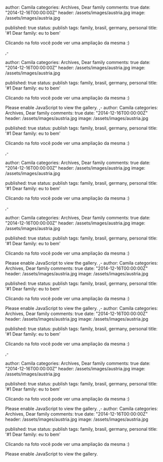 
author: Camila
categories: Archives, Dear family
comments: true
date: "2014-12-16T00:00:00Z"
header: /assets/images/austria.jpg
image: /assets/images/austria.jpg
 
published: true
status: publish
tags: family, brasil, germany, personal
title: '#1 Dear family: eu to bem'


Clicando na foto você pode ver uma ampliação da mesma :)
<div id="plusgallery" data-type="google" data-userid="100294538975534824507" data-album-id="6093442387547724513"></div>

<script src="/assets/scripts/plusgallery.js"></script>  
<script type="text/javascript">
	(function() {
		if($('#plusgallery').length){ $('#plusgallery').plusGallery(); }
	})();
</script>,-
author: Camila
categories: Archives, Dear family
comments: true
date: "2014-12-16T00:00:00Z"
header: /assets/images/austria.jpg
image: /assets/images/austria.jpg
 
published: true
status: publish
tags: family, brasil, germany, personal
title: '#1 Dear family: eu to bem'


Clicando na foto você pode ver uma ampliação da mesma :)
<div id="plusgallery" data-type="google" data-userid="100294538975534824507" data-album-id="6093442387547724513"></div>

<script src="/assets/scripts/plusgallery.js"></script>  
<script type="text/javascript">
	(function() {
		if($('#plusgallery').length){ $('#plusgallery').plusGallery(); }
	})();
</script>
<noscript>Please enable JavaScript to view the gallery.</noscript>	,-
author: Camila
categories: Archives, Dear family
comments: true
date: "2014-12-16T00:00:00Z"
header: /assets/images/austria.jpg
image: /assets/images/austria.jpg
 
published: true
status: publish
tags: family, brasil, germany, personal
title: '#1 Dear family: eu to bem'


Clicando na foto você pode ver uma ampliação da mesma :)
<div id="plusgallery" data-type="google" data-userid="100294538975534824507" data-album-id="6093442387547724513"></div>

<script src="/assets/scripts/plusgallery.js"></script>  
<script type="text/javascript">
	(function() {
		if($('#plusgallery').length){ $('#plusgallery').plusGallery(); }
	})();
</script>,-
author: Camila
categories: Archives, Dear family
comments: true
date: "2014-12-16T00:00:00Z"
header: /assets/images/austria.jpg
image: /assets/images/austria.jpg
 
published: true
status: publish
tags: family, brasil, germany, personal
title: '#1 Dear family: eu to bem'


Clicando na foto você pode ver uma ampliação da mesma :)
<div id="plusgallery" data-type="google" data-userid="100294538975534824507" data-album-id="6093442387547724513"></div>

<script src="/assets/scripts/plusgallery.js"></script>  
<script type="text/javascript">
	(function() {
		if($('#plusgallery').length){ $('#plusgallery').plusGallery(); }
	})();
</script>,-
author: Camila
categories: Archives, Dear family
comments: true
date: "2014-12-16T00:00:00Z"
header: /assets/images/austria.jpg
image: /assets/images/austria.jpg
 
published: true
status: publish
tags: family, brasil, germany, personal
title: '#1 Dear family: eu to bem'


Clicando na foto você pode ver uma ampliação da mesma :)
<div id="plusgallery" data-type="google" data-userid="100294538975534824507" data-album-id="6093442387547724513"></div>

<script src="/assets/scripts/plusgallery.js"></script>  
<script type="text/javascript">
	(function() {
		if($('#plusgallery').length){ $('#plusgallery').plusGallery(); }
	})();
</script>
<noscript>Please enable JavaScript to view the gallery.</noscript>	,-
author: Camila
categories: Archives, Dear family
comments: true
date: "2014-12-16T00:00:00Z"
header: /assets/images/austria.jpg
image: /assets/images/austria.jpg
 
published: true
status: publish
tags: family, brasil, germany, personal
title: '#1 Dear family: eu to bem'


Clicando na foto você pode ver uma ampliação da mesma :)
<div id="plusgallery" data-type="google" data-userid="100294538975534824507" data-album-id="6093442387547724513"></div>

<script src="/assets/scripts/plusgallery.js"></script>  
<script type="text/javascript">
	(function() {
		if($('#plusgallery').length){ $('#plusgallery').plusGallery(); }
	})();
</script>
<noscript>Please enable JavaScript to view the gallery.</noscript>	,-
author: Camila
categories: Archives, Dear family
comments: true
date: "2014-12-16T00:00:00Z"
header: /assets/images/austria.jpg
image: /assets/images/austria.jpg
 
published: true
status: publish
tags: family, brasil, germany, personal
title: '#1 Dear family: eu to bem'


Clicando na foto você pode ver uma ampliação da mesma :)
<div id="plusgallery" data-type="google" data-userid="100294538975534824507" data-album-id="6093442387547724513"></div>

<script src="/assets/scripts/plusgallery.js"></script>  
<script type="text/javascript">
	(function() {
		if($('#plusgallery').length){ $('#plusgallery').plusGallery(); }
	})();
</script>,-
author: Camila
categories: Archives, Dear family
comments: true
date: "2014-12-16T00:00:00Z"
header: /assets/images/austria.jpg
image: /assets/images/austria.jpg
 
published: true
status: publish
tags: family, brasil, germany, personal
title: '#1 Dear family: eu to bem'


Clicando na foto você pode ver uma ampliação da mesma :)
<div id="plusgallery" data-type="google" data-userid="100294538975534824507" data-album-id="6093442387547724513"></div>

<script src="/assets/scripts/plusgallery.js"></script>  
<script type="text/javascript">
	(function() {
		if($('#plusgallery').length){ $('#plusgallery').plusGallery(); }
	})();
</script>
<noscript>Please enable JavaScript to view the gallery.</noscript>	,-
author: Camila
categories: Archives, Dear family
comments: true
date: "2014-12-16T00:00:00Z"
header: /assets/images/austria.jpg
image: /assets/images/austria.jpg
 
published: true
status: publish
tags: family, brasil, germany, personal
title: '#1 Dear family: eu to bem'


Clicando na foto você pode ver uma ampliação da mesma :)
<div id="plusgallery" data-type="google" data-userid="100294538975534824507" data-album-id="6093442387547724513"></div>

<script src="/assets/scripts/plusgallery.js"></script>  
<script type="text/javascript">
	(function() {
		if($('#plusgallery').length){ $('#plusgallery').plusGallery(); }
	})();
</script>
<noscript>Please enable JavaScript to view the gallery.</noscript>	